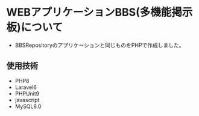 # WEBアプリケーションBBS(多機能掲示板)について
* BBSRepositoryのアプリケーションと同じものをPHPで作成しました。

## 使用技術
* PHP8
* Laravel6
* PHPUnit9
* javascript
* MySQL8.0
